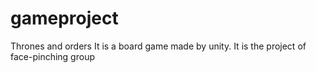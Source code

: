 # gameproject
Thrones and orders
It is a board game made by unity. It is the project of face-pinching group
